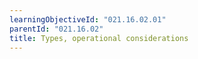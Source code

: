 ```yaml
---
learningObjectiveId: "021.16.02.01"
parentId: "021.16.02"
title: Types, operational considerations
---
```

